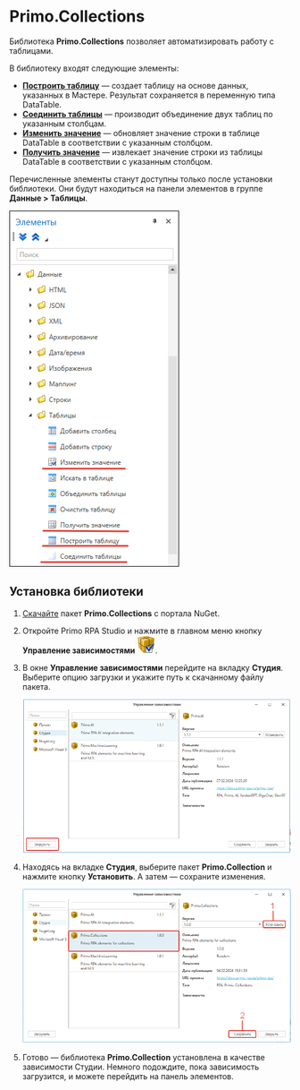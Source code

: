 # Primo.Collections

Библиотека **Primo.Collections** позволяет автоматизировать работу с таблицами. 

В библиотеку входят следующие элементы:
* [**Построить таблицу**](https://docs.primo-rpa.ru/primo-rpa/g_elements/el_extra/els_collections/build) — создает таблицу на основе данных, указанных в Мастере. Результат сохраняется в переменную типа DataTable.
* [**Соединить таблицы**](https://docs.primo-rpa.ru/primo-rpa/g_elements/el_extra/els_collections/join) — производит объединение двух таблиц по указанным столбцам.
* [**Изменить значение**](https://docs.primo-rpa.ru/primo-rpa/g_elements/el_extra/els_collections/updaterowitem) — обновляет значение строки в таблице DataTable в соответствии с указанным столбцом. 
* [**Получить значение**](https://docs.primo-rpa.ru/primo-rpa/g_elements/el_extra/els_collections/getrowitem) — извлекает значение строки из таблицы DataTable в соответствии с указанным столбцом.

Перечисленные элементы станут доступны только после установки библиотеки. Они будут находиться на панели элементов в группе **Данные > Таблицы**. 

![](<../../../.gitbook/assets1/library-collections-primo.png>)


## Установка библиотеки

1. [Скачайте](https://www.nuget.org/packages/Primo.Collections) пакет **Primo.Collections** с портала NuGet.
2. Откройте Primo RPA Studio и нажмите в главном меню кнопку **Управление зависимостями** <img src="../../../.gitbook/assets/managePackages32.png" alt="" data-size="line">.
3. В окне **Управление зависимостями** перейдите на вкладку **Студия**. Выберите опцию загрузки и укажите путь к скачанному файлу пакета.

   ![](<../../../.gitbook/assets1/load-collections-primo.png>)

4. Находясь на вкладке **Студия**, выберите пакет **Primo.Collection** и нажмите кнопку **Установить**. А затем — сохраните изменения. 

   ![](<../../../.gitbook/assets1/setup-and-save-collections-primo.png>)

5. Готово — библиотека **Primo.Collection** установлена в качестве зависимости Студии. Немного подождите, пока зависимость загрузится, и можете перейдить на панель элементов.
